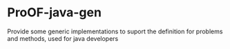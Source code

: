 # ProOF-java-gen
Provide some generic implementations to suport the definition for problems and methods, used for java developers
